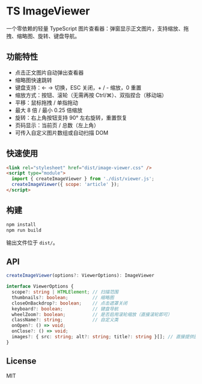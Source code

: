 # TS ImageViewer

一个零依赖的轻量 TypeScript 图片查看器：弹窗显示正文图片，支持缩放、拖拽、缩略图、旋转、键盘导航。

## 功能特性
- 点击正文图片自动弹出查看器
- 缩略图快速跳转
- 键盘支持：← → 切换，ESC 关闭，+ / - 缩放，0 重置
- 缩放方式：按钮、滚轮（无需再按 Ctrl/⌘）、双指捏合（移动端）
- 平移：鼠标拖拽 / 单指拖动
- 最大 8 倍 / 最小 0.25 倍缩放
- 旋转：右上角按钮支持 90° 左右旋转，重置恢复
- 页码显示：当前页 / 总数（左上角）
- 可传入自定义图片数组或自动扫描 DOM

## 快速使用
```html
<link rel="stylesheet" href="dist/image-viewer.css" />
<script type="module">
  import { createImageViewer } from './dist/viewer.js';
  createImageViewer({ scope: 'article' });
</script>
```

## 构建
```powershell
npm install
npm run build
```
输出文件位于 `dist/`。

## API
```ts
createImageViewer(options?: ViewerOptions): ImageViewer

interface ViewerOptions {
  scope?: string | HTMLElement; // 扫描范围
  thumbnails?: boolean;         // 缩略图
  closeOnBackdrop?: boolean;    // 点击遮罩关闭
  keyboard?: boolean;           // 键盘导航
  wheelZoom?: boolean;          // 是否启用滚轮缩放（直接滚轮即可）
  className?: string;           // 自定义类
  onOpen?: () => void;
  onClose?: () => void;
  images?: { src: string; alt?: string; title?: string }[]; // 直接提供图片
}
```

## License
MIT
